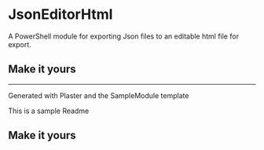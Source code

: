 # JsonEditorHtml

A PowerShell module for exporting Json files to an editable html file for export.

## Make it yours

---
Generated with Plaster and the SampleModule template


This is a sample Readme

## Make it yours
